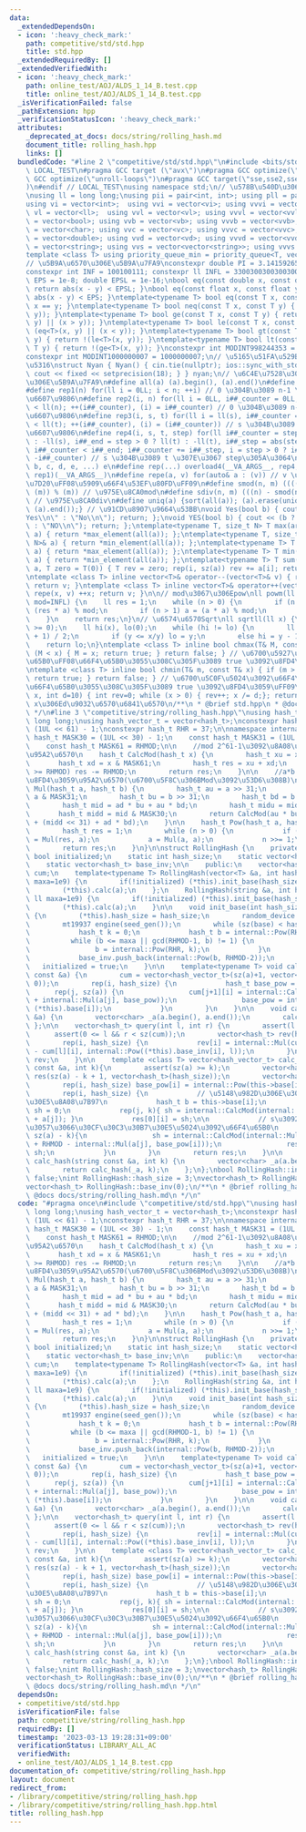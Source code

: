 ```yaml
---
data:
  _extendedDependsOn:
  - icon: ':heavy_check_mark:'
    path: competitive/std/std.hpp
    title: std.hpp
  _extendedRequiredBy: []
  _extendedVerifiedWith:
  - icon: ':heavy_check_mark:'
    path: online_test/AOJ/ALDS_1_14_B.test.cpp
    title: online_test/AOJ/ALDS_1_14_B.test.cpp
  _isVerificationFailed: false
  _pathExtension: hpp
  _verificationStatusIcon: ':heavy_check_mark:'
  attributes:
    _deprecated_at_docs: docs/string/rolling_hash.md
    document_title: rolling_hash.hpp
    links: []
  bundledCode: "#line 2 \"competitive/std/std.hpp\"\n#include <bits/stdc++.h>\n#ifndef\
    \ LOCAL_TEST\n#pragma GCC target (\"avx\")\n#pragma GCC optimize(\"O3\")\n#pragma\
    \ GCC optimize(\"unroll-loops\")\n#pragma GCC target(\"sse,sse2,sse3,ssse3,sse4,popcnt,abm,mmx,avx,tune=native\"\
    )\n#endif // LOCAL_TEST\nusing namespace std;\n// \u578B\u540D\u306E\u77ED\u7E2E\
    \nusing ll = long long;\nusing pii = pair<int, int>; using pll = pair<ll, ll>;\n\
    using vi = vector<int>;  using vvi = vector<vi>; using vvvi = vector<vvi>;\nusing\
    \ vl = vector<ll>;  using vvl = vector<vl>; using vvvl = vector<vvl>;\nusing vb\
    \ = vector<bool>; using vvb = vector<vb>; using vvvb = vector<vvb>;\nusing vc\
    \ = vector<char>; using vvc = vector<vc>; using vvvc = vector<vvc>;\nusing vd\
    \ = vector<double>; using vvd = vector<vd>; using vvvd = vector<vvd>;\nusing vs\
    \ = vector<string>; using vvs = vector<vector<string>>; using vvvs = vector<vector<vector<string>>>;\n\
    template <class T> using priority_queue_min = priority_queue<T, vector<T>, greater<T>>;\n\
    // \u5B9A\u6570\u306E\u5B9A\u7FA9\nconstexpr double PI = 3.14159265358979323;\n\
    constexpr int INF = 100100111; constexpr ll INFL = 3300300300300300491LL;\nfloat\
    \ EPS = 1e-8; double EPSL = 1e-16;\nbool eq(const double x, const double y) {\
    \ return abs(x - y) < EPSL; }\nbool eq(const float x, const float y) { return\
    \ abs(x - y) < EPS; }\ntemplate<typename T> bool eq(const T x, const T y) { return\
    \ x == y; }\ntemplate<typename T> bool neq(const T x, const T y) { return !(eq<T>(x,\
    \ y)); }\ntemplate<typename T> bool ge(const T x, const T y) { return (eq<T>(x,\
    \ y) || (x > y)); }\ntemplate<typename T> bool le(const T x, const T y) { return\
    \ (eq<T>(x, y) || (x < y)); }\ntemplate<typename T> bool gt(const T x, const T\
    \ y) { return !(le<T>(x, y)); }\ntemplate<typename T> bool lt(const T x, const\
    \ T y) { return !(ge<T>(x, y)); }\nconstexpr int MODINT998244353 = 998244353;\n\
    constexpr int MODINT1000000007 = 1000000007;\n// \u5165\u51FA\u529B\u9AD8\u901F\
    \u5316\nstruct Nyan { Nyan() { cin.tie(nullptr); ios::sync_with_stdio(false);\
    \ cout << fixed << setprecision(18); } } nyan;\n// \u6C4E\u7528\u30DE\u30AF\u30ED\
    \u306E\u5B9A\u7FA9\n#define all(a) (a).begin(), (a).end()\n#define sz(x) ((int)(x).size())\n\
    #define rep1(n) for(ll i = 0LL; i < n; ++i) // 0 \u304B\u3089 n-1 \u307E\u3067\
    \u6607\u9806\n#define rep2(i, n) for(ll i = 0LL, i##_counter = 0LL; i##_counter\
    \ < ll(n); ++(i##_counter), (i) = i##_counter) // 0 \u304B\u3089 n-1 \u307E\u3067\
    \u6607\u9806\n#define rep3(i, s, t) for(ll i = ll(s), i##_counter = ll(s); i##_counter\
    \ < ll(t); ++(i##_counter), (i) = (i##_counter)) // s \u304B\u3089 t \u307E\u3067\
    \u6607\u9806\n#define rep4(i, s, t, step) for(ll i##_counter = step > 0 ? ll(s)\
    \ : -ll(s), i##_end = step > 0 ? ll(t) : -ll(t), i##_step = abs(step), i = ll(s);\
    \ i##_counter < i##_end; i##_counter += i##_step, i = step > 0 ? i##_counter :\
    \ -i##_counter) // s \u304B\u3089 t \u307E\u3067 step\u305A\u3064\n#define overload4(a,\
    \ b, c, d, e, ...) e\n#define rep(...) overload4(__VA_ARGS__, rep4, rep3, rep2,\
    \ rep1)(__VA_ARGS__)\n#define repe(a, v) for(auto& a : (v)) // v \u306E\u5168\u8981\
    \u7D20\uFF08\u5909\u66F4\u53EF\u80FD\uFF09\n#define smod(n, m) ((((n) % (m)) +\
    \ (m)) % (m)) // \u975E\u8CA0mod\n#define sdiv(n, m) (((n) - smod(n, m)) / (m))\
    \ // \u975E\u8CA0div\n#define uniq(a) {sort(all(a)); (a).erase(unique(all(a)),\
    \ (a).end());} // \u91CD\u8907\u9664\u53BB\nvoid Yes(bool b) { cout << (b ? \"\
    Yes\\n\" : \"No\\n\"); return; };\nvoid YES(bool b) { cout << (b ? \"YES\\n\"\
    \ : \"NO\\n\"); return; };\ntemplate<typename T, size_t N> T max(array<T, N>&\
    \ a) { return *max_element(all(a)); };\ntemplate<typename T, size_t N> T min(array<T,\
    \ N>& a) { return *min_element(all(a)); };\ntemplate<typename T> T max(vector<T>&\
    \ a) { return *max_element(all(a)); };\ntemplate<typename T> T min(vector<T>&\
    \ a) { return *min_element(all(a)); };\ntemplate<typename T> T sum(vector<T>&\
    \ a, T zero = T(0)) { T rev = zero; rep(i, sz(a)) rev += a[i]; return rev; };\n\
    \ntemplate <class T> inline vector<T>& operator--(vector<T>& v) { repe(x, v) --x;\
    \ return v; }\ntemplate <class T> inline vector<T>& operator++(vector<T>& v) {\
    \ repe(x, v) ++x; return v; }\n\n// mod\u3067\u306Epow\nll powm(ll a, ll n, ll\
    \ mod=INFL) {\n    ll res = 1;\n    while (n > 0) {\n        if (n & 1) res =\
    \ (res * a) % mod;\n        if (n > 1) a = (a * a) % mod;\n        n >>= 1;\n\
    \    }\n    return res;\n}\n// \u6574\u6570Sqrt\nll sqrtll(ll x) {\n    assert(x\
    \ >= 0);\n    ll hi(x), lo(0);\n    while (hi != lo) {\n        ll y = (hi + lo\
    \ + 1) / 2;\n        if (y <= x/y) lo = y;\n        else hi = y - 1;\n    }\n\
    \    return lo;\n}\ntemplate <class T> inline bool chmax(T& M, const T& x) { if\
    \ (M < x) { M = x; return true; } return false; } // \u6700\u5927\u5024\u3092\u66F4\
    \u65B0\uFF08\u66F4\u65B0\u3055\u308C\u305F\u3089 true \u3092\u8FD4\u3059\uFF09\
    \ntemplate <class T> inline bool chmin(T& m, const T& x) { if (m > x) { m = x;\
    \ return true; } return false; } // \u6700\u5C0F\u5024\u3092\u66F4\u65B0\uFF08\
    \u66F4\u65B0\u3055\u308C\u305F\u3089 true \u3092\u8FD4\u3059\uFF09\nint digit(ll\
    \ x, int d=10) { int rev=0; while (x > 0) { rev++; x /= d;}; return rev; } //\
    \ x\u306Ed\u9032\u6570\u6841\u6570\n/**\n * @brief std.hpp\n * @docs docs/std/std.md\n\
    \ */\n#line 3 \"competitive/string/rolling_hash.hpp\"\nusing hash_t = unsigned\
    \ long long;\nusing hash_vector_t = vector<hash_t>;\nconstexpr hash_t RHMOD =\
    \ (1UL << 61) - 1;\nconstexpr hash_t RHR = 37;\n\nnamespace internal {\n    const\
    \ hash_t MASK30 = (1UL << 30) - 1;\n    const hash_t MASK31 = (1UL << 31) - 1;\n\
    \    const hash_t MASK61 = RHMOD;\n\n    //mod 2^61-1\u3092\u8A08\u7B97\u3059\u308B\
    \u95A2\u6570\n    hash_t CalcMod(hash_t x) {\n        hash_t xu = x >> 61;\n \
    \       hash_t xd = x & MASK61;\n        hash_t res = xu + xd;\n        if (res\
    \ >= RHMOD) res -= RHMOD;\n        return res;\n    }\n\n    //a*b mod 2^61-1\u3092\
    \u8FD4\u3059\u95A2\u6570(\u6700\u5F8C\u306BMod\u3092\u53D6\u308B)\n    hash_t\
    \ Mul(hash_t a, hash_t b) {\n        hash_t au = a >> 31;\n        hash_t ad =\
    \ a & MASK31;\n        hash_t bu = b >> 31;\n        hash_t bd = b & MASK31;\n\
    \        hash_t mid = ad * bu + au * bd;\n        hash_t midu = mid >> 30;\n \
    \       hash_t midd = mid & MASK30;\n        return CalcMod(au * bu * 2 + midu\
    \ + (midd << 31) + ad * bd);\n    }\n\n    hash_t Pow(hash_t a, hash_t n) {\n\
    \        hash_t res = 1;\n        while (n > 0) {\n            if (n & 1) res\
    \ = Mul(res, a);\n            a = Mul(a, a);\n            n >>= 1;\n        }\n\
    \        return res;\n    }\n}\n\nstruct RollingHash {\n    private:\n    static\
    \ bool initialized;\n    static int hash_size;\n    static vector<hash_t> base;\n\
    \    static vector<hash_t> base_inv;\n\n    public:\n    vector<hash_vector_t>\
    \ cum;\n    template<typename T> RollingHash(vector<T> &a, int hash_size=3, ll\
    \ maxa=1e9) {\n        if(!initialized) (*this).init_base(hash_size, maxa);\n\
    \        (*this).calc(a);\n    };\n    RollingHash(string &a, int hash_size=3,\
    \ ll maxa=1e9) {\n        if(!initialized) (*this).init_base(hash_size, maxa);\n\
    \        (*this).calc(a);\n    }\n\n    void init_base(int hash_size, ll maxa)\
    \ {\n        (*this).hash_size = hash_size;\n        random_device seed_gen;\n\
    \        mt19937 engine(seed_gen());\n        while (sz(base) < hash_size) {\n\
    \            hash_t k = 0;\n            hash_t b = internal::Pow(RHR, k);\n  \
    \          while (b <= maxa || gcd(RHMOD-1, b) != 1) {\n                k = engine();\n\
    \                b = internal::Pow(RHR, k);\n            }\n            base.push_back(b);\n\
    \            base_inv.push_back(internal::Pow(b, RHMOD-2));\n        }\n     \
    \   initialized = true;\n    }\n\n    template<typename T> void calc(vector<T>\
    \ const &a) {\n        cum = vector<hash_vector_t>(sz(a)+1, vector<hash_t>(hash_size,\
    \ 0));\n        rep(i, hash_size) {\n            hash_t base_pow = 1;\n      \
    \      rep(j, sz(a)) {\n                cum[j+1][i] = internal::CalcMod(cum[j][i]\
    \ + internal::Mul(a[j], base_pow));\n                base_pow = internal::Mul(base_pow,\
    \ (*this).base[i]);\n            }\n        }\n    }\n\n    void calc(string const\
    \ &a) {\n        vector<char> _a(a.begin(), a.end());\n        calc(_a);\n   \
    \ };\n\n    vector<hash_t> query(int l, int r) {\n        assert(l <= r);\n  \
    \      assert(0 <= l && r < sz(cum));\n        vector<hash_t> rev(hash_size);\n\
    \        rep(i, hash_size) {\n            rev[i] = internal::Mul(cum[r][i] + RHMOD\
    \ - cum[l][i], internal::Pow((*this).base_inv[i], l));\n        }\n        return\
    \ rev;\n    }\n\n    template <class T> vector<hash_vector_t> calc_hash(vector<T>\
    \ const &a, int k){\n        assert(sz(a) >= k);\n        vector<hash_vector_t>\
    \ res(sz(a) - k + 1, vector<hash_t>(hash_size));\n        vector<hash_t> base_pow(hash_size);\n\
    \        rep(i, hash_size) base_pow[i] = internal::Pow(this->base[i], k);\n\n\
    \        rep(i, hash_size) {\n            // \u5148\u982D\u306E\u30CF\u30C3\u30B7\
    \u30E5\u8A08\u7B97\n            hash_t b = this->base[i];\n            hash_t\
    \ sh = 0;\n            rep(j, k){ sh = internal::CalcMod(internal::Mul(sh, b)\
    \ + a[j]); }\n            res[0][i] = sh;\n\n            // s\u3092\u305A\u3089\
    \u3057\u3066\u30CF\u30C3\u30B7\u30E5\u5024\u3092\u66F4\u65B0\n            rep(j,\
    \ sz(a) - k){\n                sh = internal::CalcMod(internal::Mul(sh, b) + a[j+k]\
    \ + RHMOD - internal::Mul(a[j], base_pow[i]));\n                res[j+1][i] =\
    \ sh;\n            }\n        }\n        return res;\n    }\n\n    vector<hash_vector_t>\
    \ calc_hash(string const &a, int k) {\n        vector<char> _a(a.begin(), a.end());\n\
    \        return calc_hash(_a, k);\n    };\n};\nbool RollingHash::initialized =\
    \ false;\nint RollingHash::hash_size = 3;\nvector<hash_t> RollingHash::base(0);\n\
    vector<hash_t> RollingHash::base_inv(0);\n/**\n * @brief rolling_hash.hpp\n *\
    \ @docs docs/string/rolling_hash.md\n */\n"
  code: "#pragma once\n#include \"competitive/std/std.hpp\"\nusing hash_t = unsigned\
    \ long long;\nusing hash_vector_t = vector<hash_t>;\nconstexpr hash_t RHMOD =\
    \ (1UL << 61) - 1;\nconstexpr hash_t RHR = 37;\n\nnamespace internal {\n    const\
    \ hash_t MASK30 = (1UL << 30) - 1;\n    const hash_t MASK31 = (1UL << 31) - 1;\n\
    \    const hash_t MASK61 = RHMOD;\n\n    //mod 2^61-1\u3092\u8A08\u7B97\u3059\u308B\
    \u95A2\u6570\n    hash_t CalcMod(hash_t x) {\n        hash_t xu = x >> 61;\n \
    \       hash_t xd = x & MASK61;\n        hash_t res = xu + xd;\n        if (res\
    \ >= RHMOD) res -= RHMOD;\n        return res;\n    }\n\n    //a*b mod 2^61-1\u3092\
    \u8FD4\u3059\u95A2\u6570(\u6700\u5F8C\u306BMod\u3092\u53D6\u308B)\n    hash_t\
    \ Mul(hash_t a, hash_t b) {\n        hash_t au = a >> 31;\n        hash_t ad =\
    \ a & MASK31;\n        hash_t bu = b >> 31;\n        hash_t bd = b & MASK31;\n\
    \        hash_t mid = ad * bu + au * bd;\n        hash_t midu = mid >> 30;\n \
    \       hash_t midd = mid & MASK30;\n        return CalcMod(au * bu * 2 + midu\
    \ + (midd << 31) + ad * bd);\n    }\n\n    hash_t Pow(hash_t a, hash_t n) {\n\
    \        hash_t res = 1;\n        while (n > 0) {\n            if (n & 1) res\
    \ = Mul(res, a);\n            a = Mul(a, a);\n            n >>= 1;\n        }\n\
    \        return res;\n    }\n}\n\nstruct RollingHash {\n    private:\n    static\
    \ bool initialized;\n    static int hash_size;\n    static vector<hash_t> base;\n\
    \    static vector<hash_t> base_inv;\n\n    public:\n    vector<hash_vector_t>\
    \ cum;\n    template<typename T> RollingHash(vector<T> &a, int hash_size=3, ll\
    \ maxa=1e9) {\n        if(!initialized) (*this).init_base(hash_size, maxa);\n\
    \        (*this).calc(a);\n    };\n    RollingHash(string &a, int hash_size=3,\
    \ ll maxa=1e9) {\n        if(!initialized) (*this).init_base(hash_size, maxa);\n\
    \        (*this).calc(a);\n    }\n\n    void init_base(int hash_size, ll maxa)\
    \ {\n        (*this).hash_size = hash_size;\n        random_device seed_gen;\n\
    \        mt19937 engine(seed_gen());\n        while (sz(base) < hash_size) {\n\
    \            hash_t k = 0;\n            hash_t b = internal::Pow(RHR, k);\n  \
    \          while (b <= maxa || gcd(RHMOD-1, b) != 1) {\n                k = engine();\n\
    \                b = internal::Pow(RHR, k);\n            }\n            base.push_back(b);\n\
    \            base_inv.push_back(internal::Pow(b, RHMOD-2));\n        }\n     \
    \   initialized = true;\n    }\n\n    template<typename T> void calc(vector<T>\
    \ const &a) {\n        cum = vector<hash_vector_t>(sz(a)+1, vector<hash_t>(hash_size,\
    \ 0));\n        rep(i, hash_size) {\n            hash_t base_pow = 1;\n      \
    \      rep(j, sz(a)) {\n                cum[j+1][i] = internal::CalcMod(cum[j][i]\
    \ + internal::Mul(a[j], base_pow));\n                base_pow = internal::Mul(base_pow,\
    \ (*this).base[i]);\n            }\n        }\n    }\n\n    void calc(string const\
    \ &a) {\n        vector<char> _a(a.begin(), a.end());\n        calc(_a);\n   \
    \ };\n\n    vector<hash_t> query(int l, int r) {\n        assert(l <= r);\n  \
    \      assert(0 <= l && r < sz(cum));\n        vector<hash_t> rev(hash_size);\n\
    \        rep(i, hash_size) {\n            rev[i] = internal::Mul(cum[r][i] + RHMOD\
    \ - cum[l][i], internal::Pow((*this).base_inv[i], l));\n        }\n        return\
    \ rev;\n    }\n\n    template <class T> vector<hash_vector_t> calc_hash(vector<T>\
    \ const &a, int k){\n        assert(sz(a) >= k);\n        vector<hash_vector_t>\
    \ res(sz(a) - k + 1, vector<hash_t>(hash_size));\n        vector<hash_t> base_pow(hash_size);\n\
    \        rep(i, hash_size) base_pow[i] = internal::Pow(this->base[i], k);\n\n\
    \        rep(i, hash_size) {\n            // \u5148\u982D\u306E\u30CF\u30C3\u30B7\
    \u30E5\u8A08\u7B97\n            hash_t b = this->base[i];\n            hash_t\
    \ sh = 0;\n            rep(j, k){ sh = internal::CalcMod(internal::Mul(sh, b)\
    \ + a[j]); }\n            res[0][i] = sh;\n\n            // s\u3092\u305A\u3089\
    \u3057\u3066\u30CF\u30C3\u30B7\u30E5\u5024\u3092\u66F4\u65B0\n            rep(j,\
    \ sz(a) - k){\n                sh = internal::CalcMod(internal::Mul(sh, b) + a[j+k]\
    \ + RHMOD - internal::Mul(a[j], base_pow[i]));\n                res[j+1][i] =\
    \ sh;\n            }\n        }\n        return res;\n    }\n\n    vector<hash_vector_t>\
    \ calc_hash(string const &a, int k) {\n        vector<char> _a(a.begin(), a.end());\n\
    \        return calc_hash(_a, k);\n    };\n};\nbool RollingHash::initialized =\
    \ false;\nint RollingHash::hash_size = 3;\nvector<hash_t> RollingHash::base(0);\n\
    vector<hash_t> RollingHash::base_inv(0);\n/**\n * @brief rolling_hash.hpp\n *\
    \ @docs docs/string/rolling_hash.md\n */\n"
  dependsOn:
  - competitive/std/std.hpp
  isVerificationFile: false
  path: competitive/string/rolling_hash.hpp
  requiredBy: []
  timestamp: '2023-03-13 19:28:31+09:00'
  verificationStatus: LIBRARY_ALL_AC
  verifiedWith:
  - online_test/AOJ/ALDS_1_14_B.test.cpp
documentation_of: competitive/string/rolling_hash.hpp
layout: document
redirect_from:
- /library/competitive/string/rolling_hash.hpp
- /library/competitive/string/rolling_hash.hpp.html
title: rolling_hash.hpp
---
```

